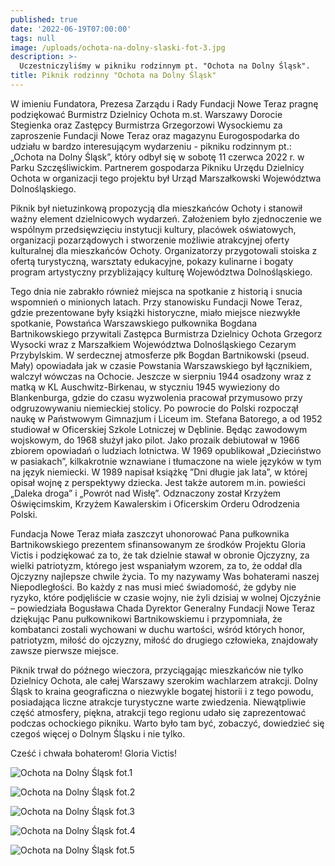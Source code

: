 ```yaml
---
published: true
date: '2022-06-19T07:00:00'
tags: null
image: /uploads/ochota-na-dolny-slaski-fot-3.jpg
description: >-
  Uczestniczyliśmy w pikniku rodzinnym pt. "Ochota na Dolny Śląsk".
title: Piknik rodzinny "Ochota na Dolny Śląsk"
---
```


W imieniu Fundatora, Prezesa Zarządu i Rady Fundacji Nowe Teraz pragnę podziękować Burmistrz Dzielnicy Ochota m.st. Warszawy Dorocie Stegienka oraz Zastępcy Burmistrza Grzegorzowi Wysockiemu za zaproszenie Fundacji Nowe Teraz oraz magazynu Eurogospodarka do udziału w bardzo interesującym wydarzeniu - pikniku rodzinnym pt.: „Ochota na Dolny Śląsk”, który odbył się w sobotę 11 czerwca 2022 r. w Parku Szczęśliwickim. Partnerem gospodarza Pikniku Urzędu Dzielnicy Ochota w organizacji tego projektu był Urząd Marszałkowski Województwa Dolnośląskiego.

Piknik był nietuzinkową propozycją dla mieszkańców Ochoty i stanowił ważny element dzielnicowych wydarzeń. Założeniem było zjednoczenie we wspólnym przedsięwzięciu instytucji kultury, placówek oświatowych, organizacji pozarządowych i stworzenie możliwie atrakcyjnej oferty kulturalnej dla mieszkańców Ochoty. Organizatorzy przygotowali stoiska z ofertą turystyczną, warsztaty edukacyjne, pokazy kulinarne i bogaty program artystyczny przybliżający kulturę Województwa Dolnośląskiego.

Tego dnia nie zabrakło również miejsca na spotkanie z historią i snucia wspomnień o minionych latach. Przy stanowisku Fundacji Nowe Teraz, gdzie prezentowane były książki historyczne, miało miejsce niezwykłe spotkanie, Powstańca Warszawskiego pułkownika Bogdana Bartnikowskiego przywitali Zastępca Burmistrza Dzielnicy Ochota Grzegorz Wysocki wraz z Marszałkiem Województwa Dolnośląskiego Cezarym Przybylskim. W serdecznej atmosferze płk Bogdan Bartnikowski (pseud. Mały) opowiadała jak w czasie Powstania Warszawskiego był łącznikiem, walczył wówczas na Ochocie. Jeszcze w sierpniu 1944 osadzony wraz z matką w KL Auschwitz-Birkenau, w styczniu 1945 wywieziony do Blankenburga, gdzie do czasu wyzwolenia pracował przymusowo przy odgruzowywaniu niemieckiej stolicy. Po powrocie do Polski rozpoczął naukę w Państwowym Gimnazjum i Liceum im. Stefana Batorego, a od 1952 studiował w Oficerskiej Szkole Lotniczej w Dęblinie. Będąc zawodowym wojskowym, do 1968 służył jako pilot. Jako prozaik debiutował w 1966 zbiorem opowiadań o ludziach lotnictwa. W 1969 opublikował „Dzieciństwo w pasiakach”, kilkakrotnie wznawiane i tłumaczone na wiele języków w tym na język niemiecki. W 1989 napisał książkę ”Dni długie jak lata”, w której opisał wojnę z perspektywy dziecka. Jest także autorem m.in. powieści
„Daleka droga” i „Powrót nad Wisłę”. Odznaczony został Krzyżem Oświęcimskim, Krzyżem Kawalerskim i Oficerskim Orderu Odrodzenia Polski.

Fundacja Nowe Teraz miała zaszczyt uhonorować Pana pułkownika Bartnikowskiego prezentem sfinansowanym ze środków Projektu Gloria Victis i podziękować za to, że tak dzielnie stawał w obronie Ojczyzny, za wielki patriotyzm, którego jest wspaniałym wzorem, za to, że oddał dla Ojczyzny najlepsze chwile życia. To my nazywamy Was bohaterami naszej Niepodległości. Bo każdy z nas musi mieć świadomość, że gdyby nie ryzyko, które podjęliście w czasie wojny, nie żyli dzisiaj w wolnej Ojczyźnie – powiedziała Bogusława Chada Dyrektor Generalny Fundacji Nowe Teraz dziękując Panu pułkownikowi Bartnikowskiemu i przypomniała, że kombatanci zostali wychowani w duchu wartości, wśród których honor, patriotyzm, miłość do ojczyzny, miłość do drugiego człowieka, znajdowały zawsze pierwsze miejsce.

Piknik trwał do późnego wieczora, przyciągając mieszkańców nie tylko Dzielnicy Ochota, ale całej Warszawy szerokim wachlarzem atrakcji. Dolny Śląsk to kraina geograficzna o niezwykle bogatej historii i z tego powodu, posiadająca liczne atrakcje turystyczne warte zwiedzenia. Niewątpliwie część atmosfery, piękna, atrakcji tego regionu udało się zaprezentować podczas ochockiego pikniku. Warto było tam być, zobaczyć, dowiedzieć się czegoś więcej o Dolnym Śląsku i nie tylko.

Cześć i chwała bohaterom! Gloria Victis!

![Ochota na Dolny Śląsk fot.1](/uploads/ochota-na-dolny-slask-fot-1.jpg)

![Ochota na Dolny Śląsk fot.2](/uploads/ochota-na-dolny-slask-fot-2.jpg)

![Ochota na Dolny Śląsk fot.3](/uploads/ochota-na-dolny-slaski-fot-3.jpg)

![Ochota na Dolny Śląsk fot.4](/uploads/ochota-na-dolny-slaski-fot-4.jpg)

![Ochota na Dolny Śląsk fot.5](/uploads/ochota-na-dolny-slaski-fot-5.jpg)
